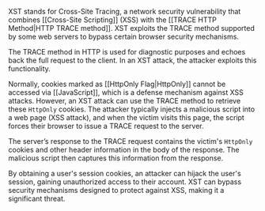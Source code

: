 XST stands for Cross-Site Tracing, a network security vulnerability that combines [[Cross-Site Scripting]] (XSS) with the [[TRACE HTTP Method|HTTP TRACE method]]. XST exploits the TRACE method supported by some web servers to bypass certain browser security mechanisms.

The TRACE method in HTTP is used for diagnostic purposes and echoes back the full request to the client. In an XST attack, the attacker exploits this functionality.

Normally, cookies marked as [[HttpOnly Flag|HttpOnly]] cannot be accessed via [[JavaScript]], which is a defense mechanism against XSS attacks. However, an XST attack can use the TRACE method to retrieve these `HttpOnly` cookies. The attacker typically injects a malicious script into a web page (XSS attack), and when the victim visits this page, the script forces their browser to issue a TRACE request to the server.

The server’s response to the TRACE request contains the victim's `HttpOnly` cookies and other header information in the body of the response. The malicious script then captures this information from the response.

By obtaining a user's session cookies, an attacker can hijack the user's session, gaining unauthorized access to their account. XST can bypass security mechanisms designed to protect against XSS, making it a significant threat.
